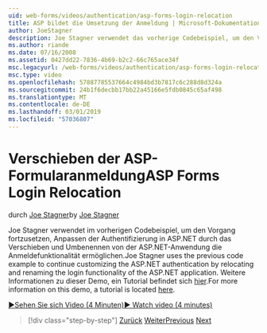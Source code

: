 ```yaml
---
uid: web-forms/videos/authentication/asp-forms-login-relocation
title: ASP bildet die Umsetzung der Anmeldung | Microsoft-Dokumentation
author: JoeStagner
description: Joe Stagner verwendet das vorherige Codebeispiel, um den Vorgang fortzusetzen, Anpassen der Authentifizierung in ASP.NET durch das Verschieben und Umbenennen von die Anmeldefunktionalität ermöglichen den ASP. N...
ms.author: riande
ms.date: 07/16/2008
ms.assetid: 0427dd22-7836-4b69-b2c2-66c765ace34f
msc.legacyurl: /web-forms/videos/authentication/asp-forms-login-relocation
msc.type: video
ms.openlocfilehash: 57887785537664c4984bd3b7817c6c288d8d324a
ms.sourcegitcommit: 24b1f6decbb17bb22a45166e5fdb0845c65af498
ms.translationtype: MT
ms.contentlocale: de-DE
ms.lasthandoff: 03/01/2019
ms.locfileid: "57036807"
---
```

<a name="asp-forms-login-relocation"></a><span data-ttu-id="099af-103">Verschieben der ASP-Formularanmeldung</span><span class="sxs-lookup"><span data-stu-id="099af-103">ASP Forms Login Relocation</span></span>
====================
<span data-ttu-id="099af-104">durch [Joe Stagner](https://github.com/JoeStagner)</span><span class="sxs-lookup"><span data-stu-id="099af-104">by [Joe Stagner](https://github.com/JoeStagner)</span></span>

<span data-ttu-id="099af-105">Joe Stagner verwendet im vorherigen Codebeispiel, um den Vorgang fortzusetzen, Anpassen der Authentifizierung in ASP.NET durch das Verschieben und Umbenennen von der ASP.NET-Anwendung die Anmeldefunktionalität ermöglichen.</span><span class="sxs-lookup"><span data-stu-id="099af-105">Joe Stagner uses the previous code example to continue customizing the ASP.NET authentication by relocating and renaming the login functionality of the ASP.NET application.</span></span> <span data-ttu-id="099af-106">Weitere Informationen zu dieser Demo, ein Tutorial befindet sich [hier](../../overview/older-versions-security/introduction/forms-authentication-configuration-and-advanced-topics-vb.md).</span><span class="sxs-lookup"><span data-stu-id="099af-106">For more information on this demo, a tutorial is located [here](../../overview/older-versions-security/introduction/forms-authentication-configuration-and-advanced-topics-vb.md).</span></span>

[<span data-ttu-id="099af-107">&#9654;Sehen Sie sich Video (4 Minuten)</span><span class="sxs-lookup"><span data-stu-id="099af-107">&#9654; Watch video (4 minutes)</span></span>](https://channel9.msdn.com/Blogs/ASP-NET-Site-Videos/asp-forms-login-relocation)

> [!div class="step-by-step"]
> <span data-ttu-id="099af-108">[Zurück](how-to-setup-and-use-cookie-less-authentication-in-an-aspnet-application.md)
> [Weiter](forms-login-custom-key-configuration.md)</span><span class="sxs-lookup"><span data-stu-id="099af-108">[Previous](how-to-setup-and-use-cookie-less-authentication-in-an-aspnet-application.md)
[Next](forms-login-custom-key-configuration.md)</span></span>
